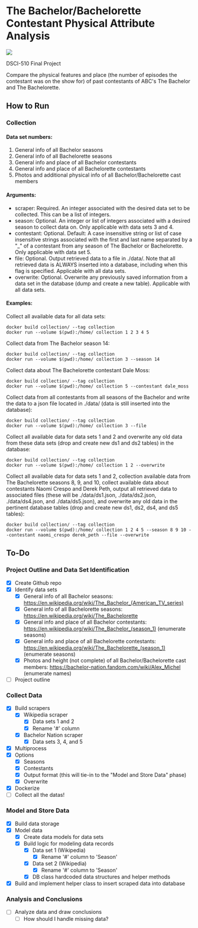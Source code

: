 # The Bachelor/Bachelorette Contestant Physical Attribute Analysis

![](https://media0.giphy.com/media/6wk5cC8J7ZEe8RR75e/giphy.gif)

DSCI-510 Final Project

Compare the physical features and place (the number of episodes the contestant was on the show for) of past contestants of ABC's The Bachelor and The Bachelorette.

## How to Run

### Collection

#### Data set numbers:

1. General info of all Bachelor seasons
2. General info of all Bachelorette seasons
3. General info and place of all Bachelor contestants
4. General info and place of all Bachelorette contestants
5. Photos and additional physical info of all Bachelor/Bachelorette cast members

#### Arguments:

* scraper: Required. An integer associated with the desired data set to be collected. This can be a list of integers.
* season: Optional. An integer or list of integers associated with a desired season to collect data on. Only applicable with data sets 3 and 4.
* contestant: Optional. Default: A case insensitive string or list of case insensitive strings associated with the first and last name separated by a "_" of a contestant from any season of The Bachelor or Bachelorette. Only applicable with data set 5.
* file: Optional. Output retrieved data to a file in ./data/. Note that all retrieved data is ALWAYS inserted into a database, including when this flag is specified. Applicable with all data sets.
* overwrite: Optional. Overwrite any previously saved information from a data set in the database (dump and create a new table). Applicable with all data sets.

#### Examples:

Collect all available data for all data sets:
```
docker build collection/ --tag collection
docker run --volume $(pwd):/home/ collection 1 2 3 4 5
```

Collect data from The Bachelor season 14:
```
docker build collection/ --tag collection
docker run --volume $(pwd):/home/ collection 3 --season 14
```

Collect data about The Bachelorette contestant Dale Moss:
```
docker build collection/ --tag collection
docker run --volume $(pwd):/home/ collection 5 --contestant dale_moss
```

Collect data from all contestants from all seasons of the Bachelor and write the data to a json file located in ./data/ (data is still inserted into the database):
```
docker build collection/ --tag collection
docker run --volume $(pwd):/home/ collection 3 --file
```

Collect all available data for data sets 1 and 2 and overwrite any old data from these data sets (drop and create new ds1 and ds2 tables) in the database:
```
docker build collection/ --tag collection
docker run --volume $(pwd):/home/ collection 1 2 --overwrite
```

Collect all available data for data sets 1 and 2, collection available data from The Bachelorette seasons 8, 9, and 10, collect available data about contestants Naomi Crespo and Derek Peth, output all retrieved data to associated files (these will be ./data/ds1.json, ./data/ds2.json, ./data/ds4.json, and ./data/ds5.json), and overwrite any old data in the pertinent database tables (drop and create new ds1, ds2, ds4, and ds5 tables):
```
docker build collection/ --tag collection
docker run --volume $(pwd):/home/ collection 1 2 4 5 --season 8 9 10 --contestant naomi_crespo derek_peth --file --overwrite
```

## To-Do

### Project Outline and Data Set Identification

- [x] Create Github repo
- [x] Identify data sets
  - [x] General info of all Bachelor seasons: https://en.wikipedia.org/wiki/The_Bachelor_(American_TV_series)
  - [x] General info of all Bachelorette seasons: https://en.wikipedia.org/wiki/The_Bachelorette
  - [x] General info and place of all Bachelor contestants: https://en.wikipedia.org/wiki/The_Bachelor_(season_1) (enumerate seasons)
  - [x] General info and place of all Bachelorette contestants: https://en.wikipedia.org/wiki/The_Bachelorette_(season_1) (enumerate seasons)
  - [x] Photos and height (not complete) of all Bachelor/Bachelorette cast members: https://bachelor-nation.fandom.com/wiki/Alex_Michel (enumerate names)
- [ ] Project outline

### Collect Data

- [x] Build scrapers
  - [x] Wikipedia scraper
    - [x] Data sets 1 and 2
    - [x] Rename '#' column
  - [x] Bachelor Nation scraper
    - [x] Data sets 3, 4, and 5
- [x] Multiprocess
- [x] Options
  - [x] Seasons
  - [x] Contestants
  - [x] Output format (this will tie-in to the "Model and Store Data" phase)
  - [x] Overwrite
- [x] Dockerize
- [ ] Collect all the datas!

### Model and Store Data

- [x] Build data storage
- [x] Model data
  - [x] Create data models for data sets
  - [x] Build logic for modeling data records
    - [x] Data set 1 (Wikipedia)
      - [x] Rename '#' column to 'Season'
    - [x] Data set 2 (Wikipedia)
      - [x] Rename '#' column to 'Season'
    - [x] DB class hardcoded data structures and helper methods
- [x] Build and implement helper class to insert scraped data into database

### Analysis and Conclusions

- [ ] Analyze data and draw conclusions
  - [ ] How should I handle missing data?
